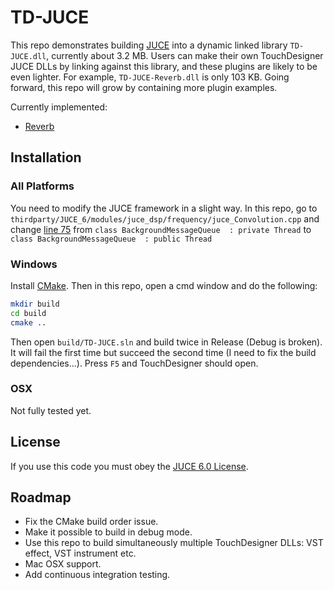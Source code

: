# TD-JUCE
This repo demonstrates building [JUCE](http://juce.com/) into a dynamic linked library `TD-JUCE.dll`, currently about 3.2 MB. Users can make their own TouchDesigner JUCE DLLs by linking against this library, and these plugins are likely to be even lighter. For example, `TD-JUCE-Reverb.dll` is only 103 KB. Going forward, this repo will grow by containing more plugin examples.

Currently implemented:
* [Reverb](https://docs.juce.com/master/classdsp_1_1Reverb.html)

## Installation

### All Platforms

You need to modify the JUCE framework in a slight way. In this repo, go to `thirdparty/JUCE_6/modules/juce_dsp/frequency/juce_Convolution.cpp` and change [line 75](https://github.com/juce-framework/JUCE/blob/a30f7357863a7d480a771e069abf56909cdf0e13/modules/juce_dsp/frequency/juce_Convolution.cpp#L75) from `class BackgroundMessageQueue  : private Thread` to `class BackgroundMessageQueue  : public Thread`

### Windows

Install [CMake](https://cmake.org/download/). Then in this repo, open a cmd window and do the following:

```bash
mkdir build
cd build
cmake ..
```

Then open `build/TD-JUCE.sln` and build twice in Release (Debug is broken). It will fail the first time but succeed the second time (I need to fix the build dependencies...). Press `F5` and TouchDesigner should open.

### OSX

Not fully tested yet.

## License

If you use this code you must obey the [JUCE 6.0 License](https://github.com/juce-framework/JUCE/blob/master/LICENSE.md).

## Roadmap

* Fix the CMake build order issue.
* Make it possible to build in debug mode.
* Use this repo to build simultaneously multiple TouchDesigner DLLs: VST effect, VST instrument etc.
* Mac OSX support.
* Add continuous integration testing.
